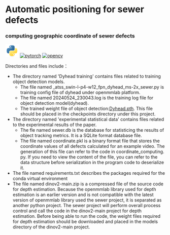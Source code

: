 # Automatic positioning for sewer defects 
### computing geographic coordinate of sewer defects
<p><a target="_blank" href="https://raw.githubusercontent.com/devicons/devicon/master/icons/python/python-original.svg" style="display: inline-block;"><img src="https://raw.githubusercontent.com/devicons/devicon/master/icons/python/python-original.svg" alt="python" width="42" height="42" /></a>
<a target="_blank" href="https://www.vectorlogo.zone/logos/pytorch/pytorch-icon.svg" style="display: inline-block;"><img src="https://www.vectorlogo.zone/logos/pytorch/pytorch-icon.svg" alt="pytorch" width="42" height="42" /></a>
<a target="_blank" href="https://www.vectorlogo.zone/logos/opencv/opencv-icon.svg" style="display: inline-block;"><img src="https://www.vectorlogo.zone/logos/opencv/opencv-icon.svg" alt="opencv" width="42" height="42" /></a></p>

Directories and files include：
* The directory named 'Dyhead training' contains files related to training object detection models.
  * The file named _atss_swin-l-p4-w12_fpn_dyhead_ms-2x_sewer.py is training config file of dyhead under openmmlab platform.
  * The file named 20240524_230043.log is the training log file for object detection model(dyhead).
  * The trained weight file of object detection:[Dyhead.pth](https://drive.google.com/file/d/1rggV4CXF4t9gJV0VaR2xz-pH8IR8rrlN/view?usp=sharing "Dyhead.pth"). This file should be placed in the checkpoints directory under this project.
* The directory named 'experimental statistical data' contains files related to the experimental results of the paper.
  * The fle named sewer.db is the database for statisticing the results of object tracking metrics. It is a SQLite format database file.
  * The file named coordinate.pkl is a binary format file that stores the coordinate values of all defects calculated for an example video. The generation of this file can refer to the code in coordinate_computing. py. If you need to view the content of the file, you can refer to the data structure before serialization in the program code to deserialize it.
* The file named requirements.txt describes the packages required for the conda virtual environment
* The file named dinov2-main.zip is a compressed file of the source code for depth estimation. Because the openmmlab library used for depth estimation is an earlier version and is not compatible with the latest version of openmmlab library used the sewer project, it is separated as another python project. The sewer project will perform overall process control and call the code in the dinov2-main project for depth estimation. Before being able to run the code, the weight files required for depth estimation should be downloaded and placed in the models directory of the dinov2-main project.

